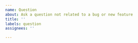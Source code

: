 ```yaml
---
name: Question
about: Ask a question not related to a bug or new feature
title: ''
labels: question
assignees: ''

---
```



